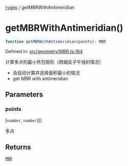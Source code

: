 [rvgeo](../index.md) / getMBRWithAntimeridian

# getMBRWithAntimeridian()

```ts
function getMBRWithAntimeridian(points): MBR
```

Defined in: [src/geometry/MBR.ts:164](https://github.com/pzq123456/RVGeo/blob/e727f6f6e310621d656b74948bed9956ff45a613/src/geometry/MBR.ts#L164)

计算多点的最小外包矩形（跨越反子午线的情况）
- 会自动计算并选择面积最小的情况
- get MBR with antimeridian

## Parameters

### points

\[`number`, `number`\][]

多点

## Returns

[`MBR`](../type-aliases/MBR.md)
